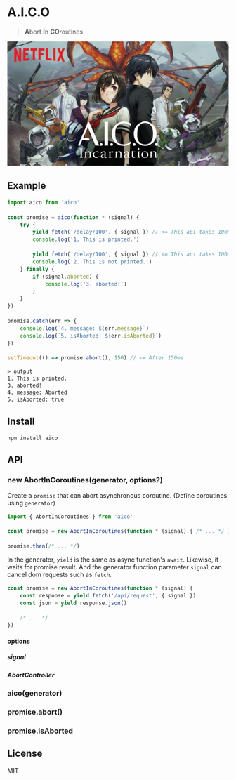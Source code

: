 # A.I.C.O
> **A**bort **I**n **CO**routines

![aico](./aico.jpg)

## Example
```js
import aico from 'aico'

const promise = aico(function * (signal) {
    try {
        yield fetch('/delay/100', { signal }) // <= This api takes 100ms.
        console.log('1. This is printed.')

        yield fetch('/delay/100', { signal }) // <= This api takes 100ms.
        console.log('2. This is not printed.')
    } finally {
        if (signal.aborted) {
            console.log('3. aborted!')
        }
    }
})

promise.catch(err => {
    console.log(`4. message: ${err.message}`)
    console.log(`5. isAborted: ${err.isAborted}`)
})

setTimeout(() => promise.abort(), 150) // <= After 150ms
```
```
> output
1. This is printed.
3. aborted!
4. message: Aborted
5. isAborted: true
```

## Install
```sh
npm install aico
```

## API
### new AbortInCoroutines(generator, options?)

Create a `promise` that can abort asynchronous coroutine. (Define coroutines using `generator`)

```js
import { AbortInCoroutines } from 'aico'

const promise = new AbortInCoroutines(function * (signal) { /* ... */ })

promise.then(/* ... */)
```

In the generator, `yield` is the same as async function's `await`. Likewise, it waits for promise result. And the generator function parameter `signal` can cancel dom requests such as `fetch`.

```js
const promise = new AbortInCoroutines(function * (signal) {
    const response = yield fetch('/api/request', { signal })
    const json = yield response.json()

    /* ... */
})
```
#### options
##### signal
##### AbortController

### aico(generator)

### promise.abort()

### promise.isAborted

## License
MIT

